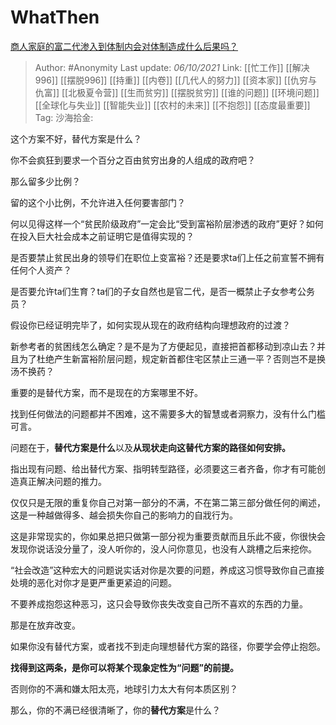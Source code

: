 # WhatThen
[商人家庭的富二代渗入到体制内会对体制造成什么后果吗？](https://www.zhihu.com/question/328561239/answer/2153494115)

> Author: #Anonymity
> Last update: *06/10/2021*
> Link: [[忙工作]] [[解决996]] [[摆脱996]] [[持重]] [[内卷]] [[几代人的努力]] [[资本家]] [[仇穷与仇富]] [[北极夏令营]] [[生而贫穷]] [[摆脱贫穷]] [[谁的问题]] [[环境问题]] [[全球化与失业]] [[智能失业]] [[农村的未来]] [[不抱怨]] [[态度最重要]]
> Tag:
> 沙海拾金:

这个方案不好，替代方案是什么？

你不会疯狂到要求一个百分之百由贫穷出身的人组成的政府吧？

那么留多少比例？

留的这个小比例，不允许进入任何要害部门？

何以见得这样一个“贫民阶级政府”一定会比“受到富裕阶层渗透的政府”更好？如何在投入巨大社会成本之前证明它是值得实现的？

是否要禁止贫民出身的领导们在职位上变富裕？还是要求ta们上任之前宣誓不拥有任何个人资产？

是否要允许ta们生育？ta们的子女自然也是官二代，是否一概禁止子女参考公务员？

假设你已经证明完毕了，如何实现从现在的政府结构向理想政府的过渡？

新参考者的贫困线怎么确定？是不是为了方便起见，直接把首都移动到凉山去？并且为了杜绝产生新富裕阶层问题，规定新首都住宅区禁止三通一平？否则岂不是换汤不换药？

重要的是替代方案，而不是现在的方案哪里不好。

找到任何做法的问题都并不困难，这不需要多大的智慧或者洞察力，没有什么门槛可言。

问题在于，**替代方案是什么**以及**从现状走向这替代方案的路径如何安排。**

指出现有问题、给出替代方案、指明转型路径，必须要这三者齐备，你才有可能创造真正解决问题的推力。

仅仅只是无限的重复你自己对第一部分的不满，不在第二第三部分做任何的阐述，这是一种越做得多、越会损失你自己的影响力的自戕行为。

这是非常现实的，你如果总把只做第一部分视为重要贡献而且乐此不疲，你很快会发现你说话没分量了，没人听你的，没人问你意见，也没有人跳槽之后来挖你。

“社会改造”这种宏大的问题说实话对你是次要的问题，养成这习惯导致你自己直接处境的恶化对你才是更严重更紧迫的问题。

不要养成抱怨这种恶习，这只会导致你丧失改变自己所不喜欢的东西的力量。

那是在放弃改变。

如果你没有替代方案，或者找不到走向理想替代方案的路径，你要学会停止抱怨。

**找得到这两条，是你可以将某个现象定性为“问题”的前提。**

否则你的不满和嫌太阳太亮，地球引力太大有何本质区别？

那么，你的不满已经很清晰了，你的**替代方案**是什么？
